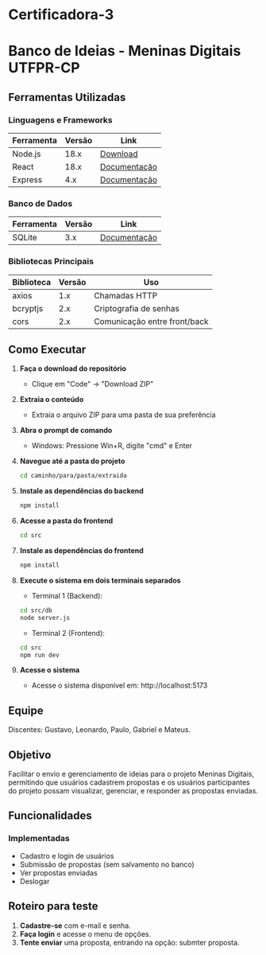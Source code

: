 # Certificadora-3

# Banco de Ideias - Meninas Digitais UTFPR-CP

##  Ferramentas Utilizadas

### Linguagens e Frameworks
| Ferramenta       | Versão | Link                          |
|------------------|--------|-------------------------------|
| Node.js          | 18.x   | [Download](https://nodejs.org/) |
| React            | 18.x   | [Documentação](https://reactjs.org/) |
| Express          | 4.x    | [Documentação](https://expressjs.com/) |

### Banco de Dados
| Ferramenta       | Versão | Link                          |
|------------------|--------|-------------------------------|
| SQLite           | 3.x    | [Documentação](https://www.sqlite.org/) |

### Bibliotecas Principais
| Biblioteca       | Versão | Uso                           |
|------------------|--------|-------------------------------|
| axios            | 1.x    | Chamadas HTTP                 |
| bcryptjs         | 2.x    | Criptografia de senhas        |
| cors             | 2.x    | Comunicação entre front/back  |

##  Como Executar

1. **Faça o download do repositório**
   - Clique em "Code" → "Download ZIP"

2. **Extraia o conteúdo**
   - Extraia o arquivo ZIP para uma pasta de sua preferência

3. **Abra o prompt de comando**
   - Windows: Pressione Win+R, digite "cmd" e Enter

4. **Navegue até a pasta do projeto**
   ```bash
   cd caminho/para/pasta/extraida

5. **Instale as dependências do backend**
   ```bash
   npm install

6. **Acesse a pasta do frontend**
   ```bash
   cd src

7. **Instale as dependências do frontend**
   ```bash
   npm install

8. **Execute o sistema em dois terminais separados**
   - Terminal 1 (Backend):
    ```bash
    cd src/db
    node server.js
    ```
   - Terminal 2 (Frontend):
    ```bash
    cd src
    npm run dev
   ```

9. **Acesse o sistema**
   - Acesse o sistema disponível em: http://localhost:5173

## Equipe  
Discentes: Gustavo, Leonardo, Paulo, Gabriel e Mateus.  

## Objetivo  
Facilitar o envio e gerenciamento de ideias para o projeto Meninas Digitais, permitindo que usuários cadastrem propostas e os usuários participantes do projeto possam
visualizar, gerenciar, e responder as propostas enviadas.

## Funcionalidades  
### Implementadas  
- Cadastro e login de usuários
- Submissão de propostas (sem salvamento no banco)
- Ver propostas enviadas 
- Deslogar

## Roteiro para teste

1. **Cadastre-se** com e-mail e senha.  
2. **Faça login** e acesse o menu de opções.  
3. **Tente enviar** uma proposta, entrando na opção: submter proposta.
